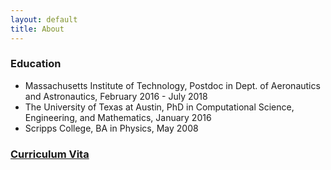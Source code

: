 ```yaml
---
layout: default
title: About
---
```

<h3> Education </h3>
<ul>
   <li>Massachusetts Institute of Technology, Postdoc in Dept. of Aeronautics and Astronautics, February 2016 - July 2018</li>
   <li>The University of Texas at Austin, PhD in Computational Science, Engineering, and Mathematics, January 2016</li>
   <li>Scripps College, BA in Physics, May 2008</li>
</ul>

<h3> <a href="cv-public.pdf">Curriculum Vita</a> </h3>
